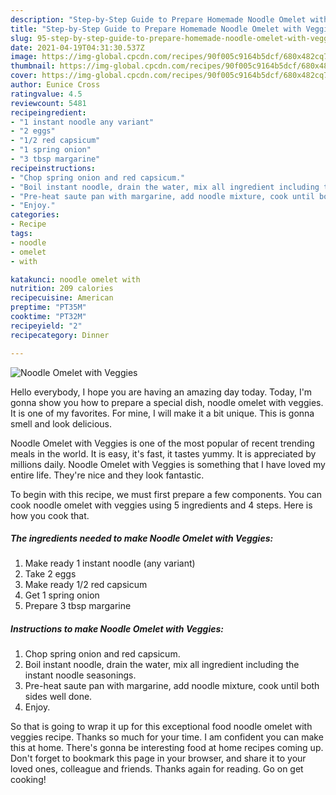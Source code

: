 ```yaml
---
description: "Step-by-Step Guide to Prepare Homemade Noodle Omelet with Veggies"
title: "Step-by-Step Guide to Prepare Homemade Noodle Omelet with Veggies"
slug: 95-step-by-step-guide-to-prepare-homemade-noodle-omelet-with-veggies
date: 2021-04-19T04:31:30.537Z
image: https://img-global.cpcdn.com/recipes/90f005c9164b5dcf/680x482cq70/noodle-omelet-with-veggies-recipe-main-photo.jpg
thumbnail: https://img-global.cpcdn.com/recipes/90f005c9164b5dcf/680x482cq70/noodle-omelet-with-veggies-recipe-main-photo.jpg
cover: https://img-global.cpcdn.com/recipes/90f005c9164b5dcf/680x482cq70/noodle-omelet-with-veggies-recipe-main-photo.jpg
author: Eunice Cross
ratingvalue: 4.5
reviewcount: 5481
recipeingredient:
- "1 instant noodle any variant"
- "2 eggs"
- "1/2 red capsicum"
- "1 spring onion"
- "3 tbsp margarine"
recipeinstructions:
- "Chop spring onion and red capsicum."
- "Boil instant noodle, drain the water, mix all ingredient including the instant noodle seasonings."
- "Pre-heat saute pan with margarine, add noodle mixture, cook until both sides well done."
- "Enjoy."
categories:
- Recipe
tags:
- noodle
- omelet
- with

katakunci: noodle omelet with 
nutrition: 209 calories
recipecuisine: American
preptime: "PT35M"
cooktime: "PT32M"
recipeyield: "2"
recipecategory: Dinner

---
```



![Noodle Omelet with Veggies](https://img-global.cpcdn.com/recipes/90f005c9164b5dcf/680x482cq70/noodle-omelet-with-veggies-recipe-main-photo.jpg)

Hello everybody, I hope you are having an amazing day today. Today, I'm gonna show you how to prepare a special dish, noodle omelet with veggies. It is one of my favorites. For mine, I will make it a bit unique. This is gonna smell and look delicious.



Noodle Omelet with Veggies is one of the most popular of recent trending meals in the world. It is easy, it's fast, it tastes yummy. It is appreciated by millions daily. Noodle Omelet with Veggies is something that I have loved my entire life. They're nice and they look fantastic.


To begin with this recipe, we must first prepare a few components. You can cook noodle omelet with veggies using 5 ingredients and 4 steps. Here is how you cook that.

<!--inarticleads1-->

##### The ingredients needed to make Noodle Omelet with Veggies:

1. Make ready 1 instant noodle (any variant)
1. Take 2 eggs
1. Make ready 1/2 red capsicum
1. Get 1 spring onion
1. Prepare 3 tbsp margarine




<!--inarticleads2-->

##### Instructions to make Noodle Omelet with Veggies:

1. Chop spring onion and red capsicum.
1. Boil instant noodle, drain the water, mix all ingredient including the instant noodle seasonings.
1. Pre-heat saute pan with margarine, add noodle mixture, cook until both sides well done.
1. Enjoy.




So that is going to wrap it up for this exceptional food noodle omelet with veggies recipe. Thanks so much for your time. I am confident you can make this at home. There's gonna be interesting food at home recipes coming up. Don't forget to bookmark this page in your browser, and share it to your loved ones, colleague and friends. Thanks again for reading. Go on get cooking!
